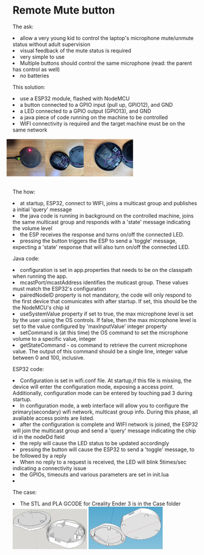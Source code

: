 <p style="background-color: white;text-align: left;color: black;font-family: Arial, Helvetica, sans-serif;">
<h1>Remote Mute button</h1>
<p></p>
<p>The ask:
	<li>  allow a very young kid to control the laptop's microphone mute/unmute status without adult supervision</li>
	<li>  visual feedback of the mute status is required</li>
    <li>  very simple to use</li>
    <li>  Multiple buttons should control the same microphone (read: the parent has control as well)</li>
    <li>  no batteries</li>
</p>

<p>This solution:
	<li>use a ESP32 module, flashed with NodeMCU</li>
	<li>a button connected to a GPIO input (pull up, GPIO12), and GND</li>
    <li>a LED connected to a GPIO output (GPIO13), and GND</li>
    <li>a java piece of code running on the machine to be controlled</li>
    <li>WIFI connectivity is required and the target machine must be on the same network</li>
    <img src="https://github.com/dpirvuti/MuteButton/blob/master/Case/Assembled.jpg?raw=true" style="width:20%;text-align: center;-webkit-transform: rotate(90deg);-moz-transform: rotate(90deg);-o-transform: rotate(90deg);-ms-transform: rotate(90deg);transform: rotate(90deg);" >
    <img src="https://github.com/dpirvuti/MuteButton/blob/master/Case/Wiring1.jpg?raw=true" style="width:20%;text-align: center;-webkit-transform: rotate(90deg);-moz-transform: rotate(90deg);-o-transform: rotate(90deg);-ms-transform: rotate(90deg);transform: rotate(90deg);">
    <img src="https://github.com/dpirvuti/MuteButton/blob/master/Case/Wiring2.jpg?raw=true" style="width:20%;text-align: center;-webkit-transform: rotate(90deg);-moz-transform: rotate(90deg);-o-transform: rotate(90deg);-ms-transform: rotate(90deg);transform: rotate(90deg);">
</p>
<p>The how:
	<li>at startup, ESP32, connect to WIFI, joins a multicast group and publishes a initial 'query' message </li>
	<li>the java code is running in background on the controlled machine, joins the same multicast group and responds with a 'state' message indicating the volume level</li>
    <li>the ESP receives the response and turns on/off the connected LED. </li>
    <li>pressing the button triggers the ESP to send a 'toggle' message, expecting a 'state' response that will also turn on/off the connected LED. </li>
</p>

<p>Java code:
	<li>configuration is set in app.properties that needs to be on the classpath when running the app.</li>
	<li>mcastPort/mcastAddress identifies the muticast group. These values must match the ESP32's configuration</li>
    <li>pairedNodeID property is not mandatory, the code will only respond to the first device that comunicates with after startup. If set, this should be the the NodeMCU's chip id</li>
    <li>useSystemValue property if set to true, the max microphone level is set by the user using the OS controls. If false, then the max microphone level is set to the value configured by 'maxInputValue' integer property</li>
    <li>setCommand is (at this time) the OS command to set the microphone volume to a specific value, integer</li>
    <li>getStateCommand - os command to retrieve the current microphone value. The output of this command should be a single line, integer value between 0 and 100, inclusive.
</p>
<p>ESP32 code:
	<li>Configuration is set in wifi.conf file. At startup,if this file is missing, the device will enter the configuration mode, exposing a access point. Additionally, configuration mode can be entered by touching pad 3 during startup.</li>
	<li>In configuration mode, a web interface will allow you to configure the primary(secondary) wifi network, multicast group info. During this phase, all avaliable access points are listed.</li>
    <li>after the configuration is complete and WIFI network is joined, the ESP32 will join the multicast group and send a 'query' message indicating the chip id in the nodeDd field</li>
    <li>the reply will cause the LED status to be updated accordingly</li>
    <li>pressing the button will cause the ESP32 to send a 'toggle' message, to be followed by a reply</li>
    <li>When no reply to a request is received, the LED will blink 5times/sec indicating a connectivity issue</li>
    <li>the GPIOs, timeouts and various parameters are set in init.lua</li>
    <li></li>
    
</p>

<p>The case:
	<li>The STL and PLA GCODE for Creality Ender 3 is in the Case folder</li>

<img src="https://raw.githubusercontent.com/dpirvuti/MuteButton/master/Case/top.png"  style="width:40%;text-align: center">
<img src="https://raw.githubusercontent.com/dpirvuti/MuteButton/master/Case/bottom.png"  style="width:40%;text-align: center">
</p>
</p>
